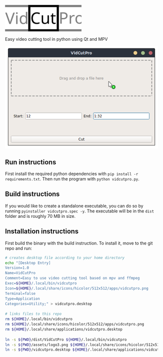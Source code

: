 <img src="./assets/logo.svg" alt="logo" width="50%">

Easy video cutting tool in python using Qt and MPV

![screenshot](./assets/screenshot.png)

## Run instructions
First install the required python dependencies with `pip install -r requirements.txt`.
Then run the program with `python vidcutpro.py`.

## Build instructions
If you would like to create a standalone executable, you can do so by running `pyinstaller vidcutpro.spec -y`.
The executable will be in the `dist` folder and is roughly 70 MB in size.

## Installation instructions
First build the binary with the build instruction. To install it, move to the git repo and run:

``` bash
# creates desktop file according to your home directory
echo "[Desktop Entry]
Version=1.0
Name=VidCutPro
Comment=Easy to use video cutting tool based on mpv and ffmpeg
Exec=${HOME}/.local/bin/vidcutpro
Icon=${HOME}/.local/share/icons/hicolor/512x512/apps/vidcutpro.png
Terminal=false
Type=Application
Categories=Utility;" > vidcutpro.desktop

# links files to this repo
rm ${HOME}/.local/bin/vidcutpro
rm ${HOME}/.local/share/icons/hicolor/512x512/apps/vidcutpro.png
rm ${HOME}/.local/share/applications/vidcutpro.desktop

ln -s ${PWD}/dist/VidCutPro ${HOME}/.local/bin/vidcutpro
ln -s ${PWD}/assets/logo3.png ${HOME}/.local/share/icons/hicolor/512x512/apps/vidcutpro.png
ln -s ${PWD}/vidcutpro.desktop ${HOME}/.local/share/applications/vidcutpro.desktop
```
